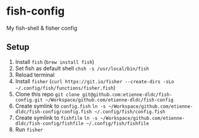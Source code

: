 # fish-config

My fish-shell &amp; fisher config

## Setup

1. Install `fish` (`brew install fish`)
2. Set fish as default shell `chsh -s /usr/local/bin/fish`
3. Reload terminal
4. Install `fisher` (`curl https://git.io/fisher --create-dirs -sLo ~/.config/fish/functions/fisher.fish`)
5. Clone this repo `git clone git@github.com:etienne-dldc/fish-config.git ~/Workspace/github.com/etienne-dldc/fish-config`
6. Create symlink to `config.fish` `ln -s ~/Workspace/github.com/etienne-dldc/fish-config/config.fish ~/.config/fish/config.fish`
7. Create symlink to `fishfile` `ln -s ~/Workspace/github.com/etienne-dldc/fish-config/fishfile ~/.config/fish/fishfile`
8. Run `fisher`
